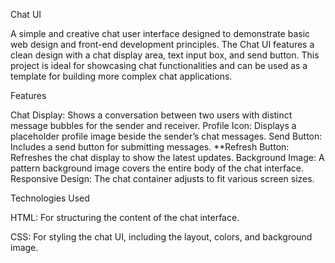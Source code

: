 Chat UI

A simple and creative chat user interface designed to demonstrate basic web design and front-end development principles. The Chat UI features a clean design with a chat display area, text input box, and send button. This project is ideal for showcasing chat functionalities and can be used as a template for building more complex chat applications.

Features

Chat Display: Shows a conversation between two users with distinct message bubbles for the sender and receiver.
Profile Icon: Displays a placeholder profile image beside the sender’s chat messages.
Send Button: Includes a send button for submitting messages.
**Refresh Button: Refreshes the chat display to show the latest updates.
Background Image: A pattern background image covers the entire body of the chat interface.
Responsive Design: The chat container adjusts to fit various screen sizes.

Technologies Used

HTML: For structuring the content of the chat interface.

CSS: For styling the chat UI, including the layout, colors, and background image.
